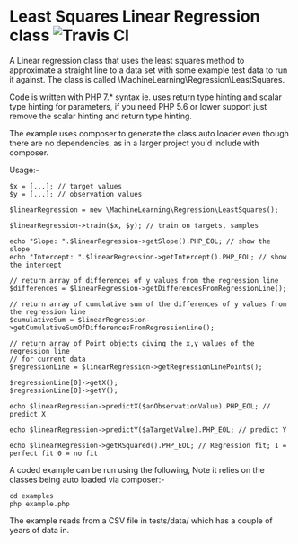 # Least Squares Linear Regression class ![Travis CI](https://travis-ci.org/davebarnwell/ml-regression-least-squares.svg?branch=master)

A Linear regression class that uses the least squares method to approximate a straight line to a data set
with some example test data to run it against. The class is called \MachineLearning\Regression\LeastSquares.

Code is written with PHP 7.* syntax ie. uses return type hinting and scalar type hinting for parameters,
if you need PHP 5.6 or lower support just remove the scalar hinting and return type hinting.


The example uses composer to generate the class auto loader even though there are no dependencies, as in a larger project
you'd include with composer.


Usage:-

    $x = [...]; // target values
    $y = [...]; // observation values

    $linearRegression = new \MachineLearning\Regression\LeastSquares();
    
    $linearRegression->train($x, $y); // train on targets, samples

    echo "Slope: ".$linearRegression->getSlope().PHP_EOL; // show the slope
    echo "Intercept: ".$linearRegression->getIntercept().PHP_EOL; // show the intercept
        
    // return array of differences of y values from the regression line
    $differences = $linearRegression->getDifferencesFromRegressionLine();
    
    // return array of cumulative sum of the differences of y values from the regression line
    $cumulativeSum = $linearRegression->getCumulativeSumOfDifferencesFromRegressionLine();
    
    // return array of Point objects giving the x,y values of the regression line
    // for current data
    $regressionLine = $linearRegression->getRegressionLinePoints();
    
    $regressionLine[0]->getX();
    $regressionLine[0]->getY();

    echo $linearRegression->predictX($anObservationValue).PHP_EOL; // predict X

    echo $linearRegression->predictY($aTargetValue).PHP_EOL; // predict Y
    
    echo $linearRegression->getRSquared().PHP_EOL; // Regression fit; 1 = perfect fit 0 = no fit


A coded example can be run using the following, Note it relies on the classes being auto loaded via composer:-

    cd examples
    php example.php
    
    
The example reads from a CSV file in tests/data/ which has a couple of years of data in.